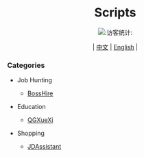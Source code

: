 <div align="center">
<h1 align='center'>Scripts</h1>
<img src='https://visitor-badge.glitch.me/badge?page_id=stermso/AutoX' alt=":访客统计:"/>
<p> | <a href='https://github.com/stermso/AutoX'>中文</a> | <a href='https://github.com/stermso/AutoX/blob/main/Docs/README-EN.md'>English</a> | </p>
</div>

### Categories

* Job Hunting

  * <a href='https://github.com/stermso/AutoX/blob/BossHire/boss.js
'>BossHire</a>
* Education

  * <a href='https://github.com/stermso/AutoX/blob/QGXueXi/xuexiQG.js'>QGXueXi</a>
* Shopping

  * <a href='https://github.com/stermso/AutoX/blob/JDAssistant/JDAssistant.js
'>JDAssistant</a>

